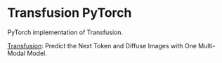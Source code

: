 # Transfusion PyTorch

PyTorch implementation of Transfusion.

[Transfusion](https://www.arxiv.org/abs/2408.11039): Predict the Next Token and Diffuse Images with One Multi-Modal Model.
